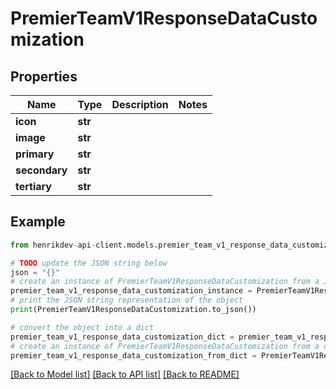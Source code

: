 # PremierTeamV1ResponseDataCustomization


## Properties

Name | Type | Description | Notes
------------ | ------------- | ------------- | -------------
**icon** | **str** |  | 
**image** | **str** |  | 
**primary** | **str** |  | 
**secondary** | **str** |  | 
**tertiary** | **str** |  | 

## Example

```python
from henrikdev-api-client.models.premier_team_v1_response_data_customization import PremierTeamV1ResponseDataCustomization

# TODO update the JSON string below
json = "{}"
# create an instance of PremierTeamV1ResponseDataCustomization from a JSON string
premier_team_v1_response_data_customization_instance = PremierTeamV1ResponseDataCustomization.from_json(json)
# print the JSON string representation of the object
print(PremierTeamV1ResponseDataCustomization.to_json())

# convert the object into a dict
premier_team_v1_response_data_customization_dict = premier_team_v1_response_data_customization_instance.to_dict()
# create an instance of PremierTeamV1ResponseDataCustomization from a dict
premier_team_v1_response_data_customization_from_dict = PremierTeamV1ResponseDataCustomization.from_dict(premier_team_v1_response_data_customization_dict)
```
[[Back to Model list]](../README.md#documentation-for-models) [[Back to API list]](../README.md#documentation-for-api-endpoints) [[Back to README]](../README.md)


